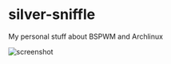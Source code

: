 # silver-sniffle
My personal stuff about BSPWM and Archlinux

![screenshot](https://user-images.githubusercontent.com/428704/177000797-eba5a84c-6542-4370-a0b1-6785f2321740.png)
